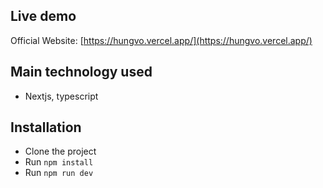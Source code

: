 ## Live demo

Official Website: [https://hungvo.vercel.app/](https://hungvo.vercel.app/)

## Main technology used

- Nextjs, typescript

## Installation

- Clone the project
- Run `npm install`
- Run `npm run dev`
